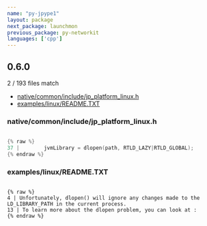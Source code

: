 ```yaml
---
name: "py-jpype1"
layout: package
next_package: launchmon
previous_package: py-networkit
languages: ['cpp']
---
```

## 0.6.0
2 / 193 files match

 - [native/common/include/jp_platform_linux.h](#nativecommonincludejp_platform_linuxh)
 - [examples/linux/README.TXT](#exampleslinuxreadmetxt)

### native/common/include/jp_platform_linux.h

```cpp

{% raw %}
37 | 		jvmLibrary = dlopen(path, RTLD_LAZY|RTLD_GLOBAL);
{% endraw %}

```
### examples/linux/README.TXT

```

{% raw %}
4 | Unfortunately, dlopen() will ignore any changes made to the LD_LIBRARY_PATH in the current process.
13 | To learn more about the dlopen problem, you can look at :
{% endraw %}

```